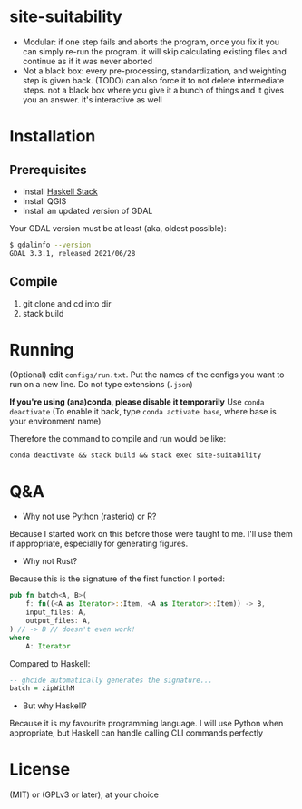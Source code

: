 # site-suitability

- Modular: if one step fails and aborts the program, once you fix it you can simply re-run the program. it will skip calculating existing files and continue as if it was never aborted
- Not a black box: every pre-processing, standardization, and weighting step is given back. (TODO) can also force it to not delete intermediate steps. not a black box where you give it a bunch of things and it gives you an answer. it's interactive as well

# Installation

## Prerequisites

- Install [Haskell Stack](https://github.com/commercialhaskell/stack/)
- Install QGIS
- Install an updated version of GDAL

Your GDAL version must be at least (aka, oldest possible):

```sh
$ gdalinfo --version
GDAL 3.3.1, released 2021/06/28
```

## Compile

1. git clone and cd into dir
2. stack build

# Running

(Optional) edit `configs/run.txt`. Put the names of the configs you want to run on a new line. Do not type extensions (`.json`)

**If you're using (ana)conda, please disable it temporarily**
Use `conda deactivate`
(To enable it back, type `conda activate base`, where base is your environment name)

Therefore the command to compile and run would be like:

```
conda deactivate && stack build && stack exec site-suitability
```

# Q&A

- Why not use Python (rasterio) or R?

Because I started work on this before those were taught to me. I'll use them if appropriate, especially for generating figures.

- Why not Rust?

Because this is the signature of the first function I ported:

```rs
pub fn batch<A, B>(
    f: fn((<A as Iterator>::Item, <A as Iterator>::Item)) -> B,
    input_files: A,
    output_files: A,
) // -> B // doesn't even work!
where
    A: Iterator
```

Compared to Haskell:

```hs
-- ghcide automatically generates the signature...
batch = zipWithM
```

- But why Haskell?

Because it is my favourite programming language. I will use Python when appropriate, but Haskell can handle calling CLI commands perfectly

# License

(MIT) or (GPLv3 or later), at your choice
